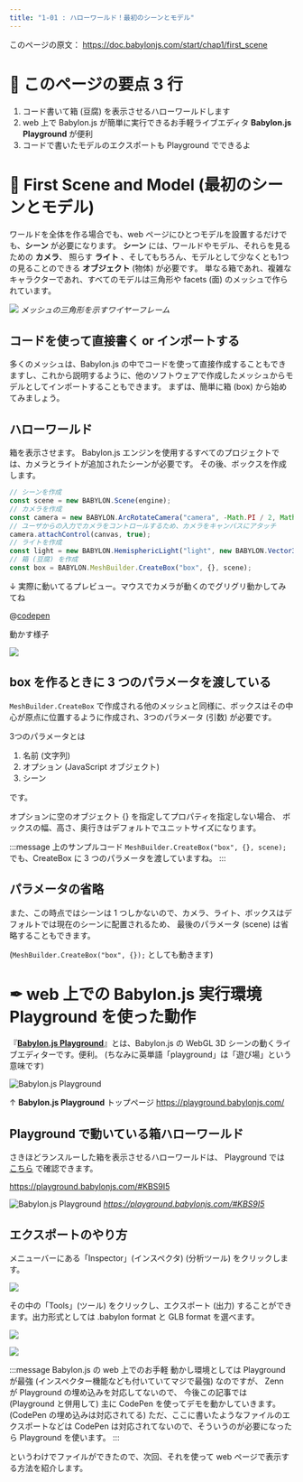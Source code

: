 ```yaml
---
title: "1-01 : ハローワールド！最初のシーンとモデル"
---
```


このページの原文： https://doc.babylonjs.com/start/chap1/first_scene


# 👀 このページの要点 3 行

1. コード書いて箱 (豆腐) を表示させるハローワールドします
2. web 上で Babylon.js が簡単に実行できるお手軽ライブエディタ **Babylon.js Playground** が便利
3. コードで書いたモデルのエクスポートも Playground でできるよ


# 🐤 First Scene and Model (最初のシーンとモデル)

ワールドを全体を作る場合でも、web ページにひとつモデルを設置するだけでも、**シーン** が必要になります。
**シーン** には、ワールドやモデル、それらを見るための **カメラ**、 照らす **ライト** 、そしてもちろん、モデルとして少なくとも1つの見ることのできる **オブジェクト** (物体) が必要です。
単なる箱であれ、複雑なキャラクターであれ、すべてのモデルは三角形や facets (面) のメッシュで作られています。

![](https://doc.babylonjs.com/_next/image?url=%2Fimg%2Fgetstarted%2Fwireframe.png&w=2048&q=75)
*メッシュの三角形を示すワイヤーフレーム*

## コードを使って直接書く or インポートする

多くのメッシュは、Babylon.js の中でコードを使って直接作成することもできますし、これから説明するように、他のソフトウェアで作成したメッシュからモデルとしてインポートすることもできます。
まずは、簡単に箱 (box) から始めてみましょう。

## ハローワールド

箱を表示させます。
Babylon.js エンジンを使用するすべてのプロジェクトでは、カメラとライトが追加されたシーンが必要です。
その後、ボックスを作成します。

```js
// シーンを作成
const scene = new BABYLON.Scene(engine);
// カメラを作成
const camera = new BABYLON.ArcRotateCamera("camera", -Math.PI / 2, Math.PI / 2.5, 3, new BABYLON.Vector3(0, 0, 0), scene);
// ユーザからの入力でカメラをコントロールするため、カメラをキャンバスにアタッチ
camera.attachControl(canvas, true);
// ライトを作成
const light = new BABYLON.HemisphericLight("light", new BABYLON.Vector3(0, 1, 0), scene);
// 箱 (豆腐) を作成
const box = BABYLON.MeshBuilder.CreateBox("box", {}, scene);
```

↓ 実際に動いてるプレビュー。マウスでカメラが動くのでグリグリ動かしてみてね

@[codepen](https://codepen.io/chomado/pen/xxLzGoj)

動かす様子

![](https://storage.googleapis.com/zenn-user-upload/ca5884a0207b-20220328.gif)

## box を作るときに 3 つのパラメータを渡している

`MeshBuilder.CreateBox` で作成される他のメッシュと同様に、ボックスはその中心が原点に位置するように作成され、3つのパラメータ (引数) が必要です。

3つのパラメータとは

1. 名前 (文字列)
2. オプション (JavaScript オブジェクト)
3. シーン

です。

オプションに空のオブジェクト {} を指定してプロパティを指定しない場合、
ボックスの幅、高さ、奥行きはデフォルトでユニットサイズになります。

:::message
上のサンプルコード
`MeshBuilder.CreateBox("box", {}, scene);`
でも、CreateBox に 3 つのパラメータを渡していますね。
:::

## パラメータの省略

また、この時点ではシーンは 1 つしかないので、カメラ、ライト、ボックスはデフォルトでは現在のシーンに配置されるため、
最後のパラメータ (scene) は省略することもできます。

(`MeshBuilder.CreateBox("box", {});` としても動きます)


# ✒ web 上での Babylon.js 実行環境 Playground を使った動作

『[**Babylon.js Playground**](https://playground.babylonjs.com/)』とは、Babylon.js の WebGL 3D シーンの動くライブエディターです。便利。
(ちなみに英単語「playground」は「遊び場」という意味です)

![Babylon.js Playground](https://storage.googleapis.com/zenn-user-upload/42efa1655c9e-20220331.gif)

↑ **Babylon.js Playground** トップページ https://playground.babylonjs.com/

## Playground で動いている箱ハローワールド

さきほどランスルーした箱を表示させるハローワールドは、
Playground では [こちら](https://playground.babylonjs.com/#KBS9I5) で確認できます。

https://playground.babylonjs.com/#KBS9I5

![Babylon.js Playground](https://storage.googleapis.com/zenn-user-upload/cf9f13445bc5763cdc2366f1.png)
*https://playground.babylonjs.com/#KBS9I5*

## エクスポートのやり方

メニューバーにある「Inspector」(インスペクタ) (分析ツール) をクリックします。

![](https://doc.babylonjs.com/_next/image?url=%2Fimg%2Fgetstarted%2Fpgpartmenu.png&w=1920&q=75)

その中の「Tools」(ツール) をクリックし、エクスポート (出力) することができます。出力形式としては .babylon format と GLB format を選べます。

![](https://doc.babylonjs.com/_next/image?url=%2Fimg%2Fgetstarted%2Fexport.png&w=1920&q=75)

![](https://storage.googleapis.com/zenn-user-upload/6be16ed52e4380629505d43c.png)

:::message
Babylon.js の web 上でのお手軽 動かし環境としては Playground が最強 (インスペクター機能なども付いていてマジで最強) なのですが、
Zenn が Playground の埋め込みを対応してないので、
今後この記事では (Playground と併用して) 主に CodePen を使ってデモを動かしていきます。(CodePen の埋め込みは対応されてる)
ただ、ここに書いたようなファイルのエクスポートなどは CodePen は対応されてないので、そういうのが必要になったら Playground を使います。
:::

というわけでファイルができたので、次回、それを使って web ページで表示する方法を紹介します。
